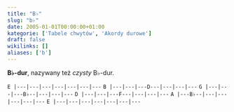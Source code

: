 ```yaml
---
title: "B♭"
slug: "b♭"
date: 2005-01-01T00:00:00+01:00
kategorie: ['Tabele chwytów', 'Akordy durowe']
draft: false
wikilinks: []
aliases: ['b']
---
```

**B♭-dur**, nazywany też *czysty* B♭-dur.

`E |---|---|---|---|---|---|---`
`B |---|---|---D---|---|---|---`
`G |---|---|---B♭--|---|---|---`
`D |---|---|---F---|---|---|---`
`A |---B♭--|---|---|---|---|---`
`E |---|---|---|---|---|---|---`


